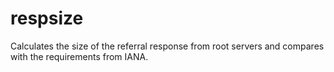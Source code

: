 # respsize
Calculates the size of the referral response from root servers and compares with the requirements from IANA.
